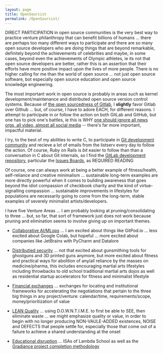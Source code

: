 ```yaml
---
layout: page
title: OpenSourcist
permalink: /OpenSourcist/
---
```


DIRECT PARTICIPATION in open source communities is the very best way to practice venture philanthropy that can benefit billions of humans ... there are perhaps too many different ways to participate and there are so many open source developers who are doing things that are beyond remarkable, definitely beyond the achievements of celebrities and maybe, in some cases, beyond even the achievements of Olympic athletes, ie its not that open source developers are better, rather this is an assertion that their efforts have more positive impact upon the lives of more people. There is no higher calling for me than the world of open source ... not just open source software, bot especially open source education and open source knowledge engineering.

The most important work in open source is probably in areas such as kernel development/maintenance and distributed open source version control systems. Because of [the open sourcedness of Gitlab](https://about.gitlab.com/), I **slightly** favor Gitlab over Github ... but, of course, I have to adore EACH, for different reasons. I attempt to participate in or follow the action on both GitLab and GitHub, but one has to pick one's battles, ie this is WHY [one should ignore all news orgs, all video, almost all social media](http://markbruns.github.io/propaganda/2021/01/07/avoid-propaganda-dont-read-again-list.html) -- there's far more important, impactful material.

I try, to the best of my abilities to write C, to participate in [Git development community](https://git.github.io/) and recieve a lot of emails from the listserv every day to follow the action.  Of course, Ruby on Rails is *bit* easier to follow than than a conversation in C about Git internals, so I find the [GitLab development repository](https://gitlab.com/gitlab-com/www-gitlab-com), particular the [Issues Boards](https://gitlab.com/gitlab-com/www-gitlab-com/-/boards), as REQUIRED READING

Of course, one can always work at being a better example of fitness/health, self-reliance and creative minimalism ... sustainable long-term examples are more directly powerful when it comes to building awareness that goes beyond the idiot compassion of checkbook charity and the kind of virtue-signalling compassion ... sustainable improvements in lifestyles for populations are necessarily going to come from the long-term, stable examples of severely minimalist artists/developers.




I have five Venture Areas ... I am probably looking at pruning/consolidating to three ... but, so far, that sort of framework just does not work because pruning and elimination seems to involve giving up on important themes.

  * [Collaborative AI/MLops](http://markbruns.github.io/collaborativeai/2017/12/15/Collaborative-AI.html) ... I am excited about things like GitPod.io ... less excited about Google Colab, but hopeful ... more excited about companies like JetBrains with PyCharm and Datalore

  * [Distributied security](http://markbruns.github.io/distsec/2017/11/15/Distributed-Security.html) ... not that excited about gunsmithing tools for ghostguns and 3D printed guns anymore, but more excited about fitness and practical ways for abolition of any/all reliance by the masses on medicine/pharma, this includes encouraging martial arts lifestyles including throwbacks to old school traditional martial arts dojos as well as residential startup accelerators for fitness and minimalist lifestyle

  * [Financial exchanges](http://markbruns.github.io/fintech/2017/10/15/Financial-Technology.html) ... exchanges for locating and institutional frameworks for accelerating the negotiations that pertain to the three big things in any project/venture: calendar/time, requirements/scope, money/prioritization of value

  * [LEAN Quality](http://markbruns.github.io/leanquality/2017/09/15/Lean-Quality.html) ... using D.O.W.N.T.I.M.E. to first be able to SEE, then eliminate waste ... we might emphasize quality or value, in order to begin with no longer producing NON-VAULE-ADDED existences, NOISE and DEFECTS that people settle for, especially those that come out of a failure to achieve a shared understanding at the onset

  * [Educational disruption](http://markbruns.github.io/edtech/2017/09/15/Education-Technology.html) ... ISAs of Lambda School as well as the [Gradiance project completion methodology](https://www.gradiance.com/tutorials.html)


